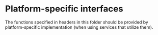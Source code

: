 # Platform-specific interfaces

The functions specified in headers in this folder should be provided
by platform-specific implementation (when using services that utilize them).
